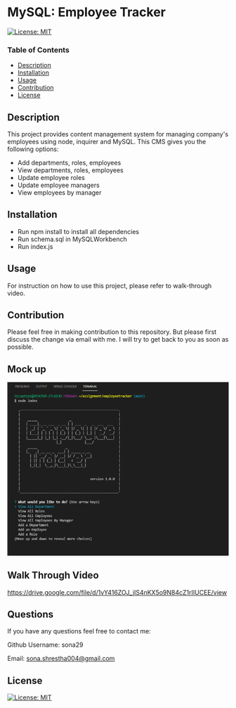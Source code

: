 # MySQL: Employee Tracker

[![License: MIT](https://img.shields.io/badge/License-MIT-yellow.svg)](https://opensource.org/licenses/MIT)

### Table of Contents

- [Description](#description)
- [Installation](#installation)
- [Usage](#usage)
- [Contribution](#contribution)
- [License](#license)

## Description

This project provides content management system for managing company's employees using node, inquirer and MySQL. This CMS gives you the following options:

- Add departments, roles, employees
- View departments, roles, employees
- Update employee roles
- Update employee managers
- View employees by manager

## Installation

- Run npm install to install all dependencies
- Run schema.sql in MySQLWorkbench
- Run index.js

## Usage

For instruction on how to use this project, please refer to walk-through video.

## Contribution

Please feel free in making contribution to this repository. But please first discuss the change via email with me. I will try to get back to you as soon as possible.

## Mock up

![alt text](images/emp.png)

## Walk Through Video

https://drive.google.com/file/d/1vY416ZOJ_jlS4nKX5o9N84cZ1rIIUCEE/view

## Questions

If you have any questions feel free to contact me:

Github Username: sona29

Email: sona.shrestha004@gmail.com

## License

[![License: MIT](https://img.shields.io/badge/License-MIT-yellow.svg)](https://opensource.org/licenses/MIT)
